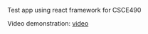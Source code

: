 Test app using react framework for CSCE490

Video demonstration:
[video](https://github.com/SCCapstone/research-milestone-EvanBryer/blob/master/demonstration.mp4)
